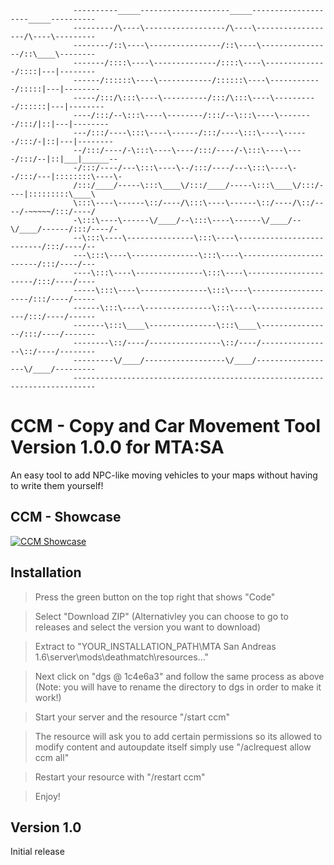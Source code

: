                   ----------_____--------------------_____--------------------_____----------
                  ---------/\----\------------------/\----\------------------/\----\---------
                  --------/::\----\----------------/::\----\----------------/::\____\--------
                  -------/::::\----\--------------/::::\----\--------------/::::|---|--------
                  ------/::::::\----\------------/::::::\----\------------/:::::|---|--------
                  -----/:::/\:::\----\----------/:::/\:::\----\----------/::::::|---|--------
                  ----/:::/--\:::\----\--------/:::/--\:::\----\--------/:::/|::|---|--------
                  ---/:::/----\:::\----\------/:::/----\:::\----\------/:::/-|::|---|--------
                  --/:::/----/-\:::\----\----/:::/----/-\:::\----\----/:::/--|::|___|______--
                  -/:::/----/---\:::\----\--/:::/----/---\:::\----\--/:::/---|::::::::\----\-
                  /:::/____/-----\:::\____\/:::/____/-----\:::\____\/:::/----|:::::::::\____\
                  \:::\----\------\::/----/\:::\----\------\::/----/\::/----/-~~~~~/:::/----/
                  -\:::\----\------\/____/--\:::\----\------\/____/--\/____/------/:::/----/-
                  --\:::\----\---------------\:::\----\--------------------------/:::/----/--
                  ---\:::\----\---------------\:::\----\------------------------/:::/----/---
                  ----\:::\----\---------------\:::\----\----------------------/:::/----/----
                  -----\:::\----\---------------\:::\----\--------------------/:::/----/-----
                  ------\:::\----\---------------\:::\----\------------------/:::/----/------
                  -------\:::\____\---------------\:::\____\----------------/:::/----/-------
                  --------\::/----/----------------\::/----/----------------\::/----/--------
                  ---------\/____/------------------\/____/------------------\/____/---------
                  ---------------------------------------------------------------------------
# CCM - Copy and Car Movement Tool Version 1.0.0 for MTA:SA

An easy tool to add NPC-like moving vehicles to your maps without having to write them yourself!

## CCM - Showcase
[![CCM Showcase](https://img.youtube.com/vi/__IljIxGlQg/0.jpg)](https://www.youtube.com/watch?v=__IljIxGlQg "Video Title")

## Installation
> Press the green button on the top right that shows "Code"

> Select "Download ZIP" (Alternativley you can choose to go to releases and select the version you want to download)

> Extract to "YOUR_INSTALLATION_PATH\MTA San Andreas 1.6\server\mods\deathmatch\resources..."

> Next click on "dgs @ 1c4e6a3" and follow the same process as above (Note: you will have to rename the directory to dgs in order to make it work!)

> Start your server and the resource "/start ccm"

> The resource will ask you to add certain permissions so its allowed to modify content and autoupdate itself simply use "/aclrequest allow ccm all"

> Restart your resource with "/restart ccm"

> Enjoy!

## Version 1.0

Initial release
